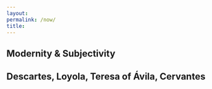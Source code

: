 ```yaml
--- 
layout: 
permalink: /now/
title:
---
```


<link rel="stylesheet" href="https://unpkg.com/tachyons@4.12.0/css/tachyons.min.css"/>
<article class="vh-100 dt w-100 bg-dark-pink">
  <div class="dtc v-mid tc yellow ph3 ph4-l">
    <h1 class="f6 f2-m f-subheadline-l fw6 helvetica tc">Modernity & Subjectivity</h1>
    <h2 class="f5 f2-m f-subheadline-l white fw5 tc">Descartes, Loyola, Teresa of Ávila, Cervantes</h2>
  </div>
</article>

    
